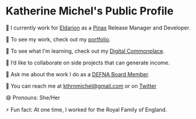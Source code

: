 # Katherine Michel's Public Profile

:telescope: I currently work for [Eldarion](https://eldarion.com/team/) as a [Pinax](https://github.com/pinax/) Release Manager and Developer.

:briefcase: To see my work, check out my [portfolio](https://github.com/KatherineMichel/portfolio).

:seedling: To see what I'm learning, check out my [Digital Commonplace](https://github.com/KatherineMichel/digital-commonplace).

:dancers: I’d like to collaborate on side projects that can generate income.

:speech_balloon: Ask me about the work I do as a [DEFNA Board Member](https://www.defna.org/about/).

:love_letter: You can reach me at kthrnmichel@gmail.com or on [Twitter](https://twitter.com/KatiMichel)

:smile: Pronouns: She/Her

:zap: Fun fact: At one time, I worked for the Royal Family of England.
